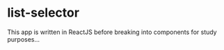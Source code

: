 # list-selector
  This app is written in ReactJS before breaking into components for study purposes...